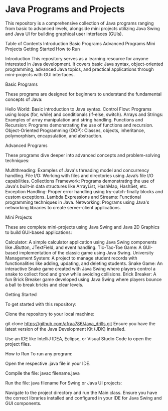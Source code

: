 # Java Programs and Projects
This repository is a comprehensive collection of Java programs ranging from basic to advanced levels, alongside mini projects utilizing Java Swing and Java UI for building graphical user interfaces (GUIs).

Table of Contents
Introduction
Basic Programs
Advanced Programs
Mini Projects
Getting Started
How to Run

Introduction
This repository serves as a learning resource for anyone interested in Java development. It covers basic Java syntax, object-oriented programming, advanced Java topics, and practical applications through mini-projects with GUI interfaces.

Basic Programs

These programs are designed for beginners to understand the fundamental concepts of Java:

Hello World: Basic introduction to Java syntax.
Control Flow: Programs using loops (for, while) and conditionals (if-else, switch).
Arrays and Strings: Examples of array manipulation and string handling.
Functions and Recursion: Programs demonstrating the use of functions and recursion.
Object-Oriented Programming (OOP): Classes, objects, inheritance, polymorphism, encapsulation, and abstraction.

Advanced Programs

These programs dive deeper into advanced concepts and problem-solving techniques:

Multithreading: Examples of Java's threading model and concurrency handling.
File I/O: Working with files and directories using Java’s file I/O capabilities.
Collections Framework: Programs demonstrating the use of Java's built-in data structures like ArrayList, HashMap, HashSet, etc.
Exception Handling: Proper error handling using try-catch-finally blocks and custom exceptions.
Lambda Expressions and Streams: Functional programming techniques in Java.
Networking: Programs using Java's networking libraries to create server-client applications.

Mini Projects

These are complete mini-projects using Java Swing and Java 2D Graphics to build GUI-based applications:

Calculator: A simple calculator application using Java Swing components like JButton, JTextField, and event handling.
Tic-Tac-Toe Game: A GUI-based implementation of the classic game using Java Swing.
University Management System: A project to manage student records with functionalities like adding, updating, and deleting students.
Snake Game: An interactive Snake game created with Java Swing where players control a snake to collect food and grow while avoiding collisions.
Brick Breaker: A fun Brick Breaker game developed using Java Swing where players bounce a ball to break bricks and clear levels.

Getting Started

To get started with this repository:

Clone the repository to your local machine:


git clone https://github.com/afraa786/Java_drills.git
Ensure you have the latest version of the Java Development Kit (JDK) installed.

Use an IDE like IntelliJ IDEA, Eclipse, or Visual Studio Code to open the project files.

How to Run
To run any program:

Open the respective .java file in your IDE.

Compile the file:
javac filename.java

Run the file:
java filename
For Swing or Java UI projects:

Navigate to the project directory and run the Main class.
Ensure you have the correct libraries installed and configured in your IDE for Java Swing and GUI components.
